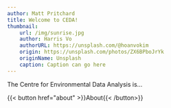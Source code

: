 ```yaml
---
author: Matt Pritchard
title: Welcome to CEDA!
thumbnail:
    url: /img/sunrise.jpg
    author: Harris Vo
    authorURL: https://unsplash.com/@hoanvokim
    origin: https://unsplash.com/photos/ZX6BPboJrYk
    originName: Unsplash
    caption: Caption can go here
---
```


The Centre for Environmental Data Analysis is...

{{< button href="about" >}}About{{< /button>}}
